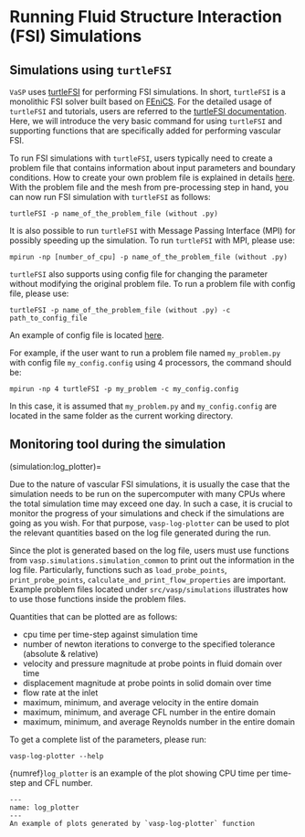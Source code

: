 # Running Fluid Structure Interaction (FSI) Simulations

## Simulations using `turtleFSI`

`VaSP` uses [turtleFSI](https://github.com/KVSlab/turtleFSI) for performing FSI simulations. In short, `turtleFSI` is a monolithic FSI solver built based on [FEniCS](https://fenicsproject.org). For the detailed usage of `turtleFSI` and tutorials, users are referred to the [turtleFSI documentation](https://turtlefsi2.readthedocs.io/en/latest/). Here, we will introduce the very basic command for using `turtleFSI` and supporting functions that are specifically added for performing vascular FSI. 

To run FSI simulations with `turtleFSI`, users typically need to create a problem file that contains information about input parameters and boundary conditions. How to create your own problem file is explained in details [here](https://turtlefsi2.readthedocs.io/en/latest/using_turtleFSI.html#create-your-own-problem-file). With the problem file and the mesh from pre-processing step in hand, you can now run FSI simulation with `turtleFSI` as follows:

```console
turtleFSI -p name_of_the_problem_file (without .py)
```

It is also possible to run `turtleFSI` with Message Passing Interface (MPI) for possibly speeding up the simulation. To run `turtleFSI` with MPI, please use:

```console
mpirun -np [number_of_cpu] -p name_of_the_problem_file (without .py)
```

`turtleFSI` also supports using config file for changing the parameter without modifying the original problem file. To run a problem file with config file, please use:

```console
turtleFSI -p name_of_the_problem_file (without .py) -c path_to_config_file
```

An example of config file is located [here](https://github.com/KVSlab/turtleFSI/tree/master/docs/examples).

For example, if the user want to run a problem file named `my_problem.py` with config file `my_config.config` using 4 processors, the command should be:

```console
mpirun -np 4 turtleFSI -p my_problem -c my_config.config
```

In this case, it is assumed that `my_problem.py` and `my_config.config` are located in the same folder as the current working directory.

## Monitoring tool during the simulation
(simulation:log_plotter)=

Due to the nature of vascular FSI simulations, it is usually the case that the simulation needs to be run on the supercomputer with many CPUs where the total simulation time may exceed one day. In such a case, it is crucial to monitor the progress of your simulations and check if the simulations are going as you wish. For that purpose, `vasp-log-plotter` can be used to plot the relevant quantities based on the log file generated during the run. 

Since the plot is generated based on the log file, users must use functions from `vasp.simulations.simulation_common` to print out the information in the log file. Particularly, functions such as `load_probe_points`, 
`print_probe_points`, `calculate_and_print_flow_properties` are important. Example problem files located under `src/vasp/simulations` illustrates how to use those functions inside the problem files.

Quantities that can be plotted are as follows:

<ul>
  <li> cpu time per time-step against simulation time </li>
  <li> number of newton iterations to converge to the specified tolerance (absolute & relative)</li>
  <li> velocity and pressure magnitude at probe points in fluid domain over time</li>
  <li> displacement magnitude at probe points in solid domain over time</li>
  <li> flow rate at the inlet</li>
  <li> maximum, minimum, and average velocity in the entire domain </li>
  <li> maximum, minimum, and average CFL number in the entire domain </li>
  <li> maximum, minimum, and average Reynolds number in the entire domain </li>
</ul>

To get a complete list of the parameters, please run:

```console
vasp-log-plotter --help
```

{numref}`log_plotter` is an example of the plot showing CPU time per time-step and CFL number.

```{figure} figures/log_plotter.png
---
name: log_plotter
---
An example of plots generated by `vasp-log-plotter` function
```